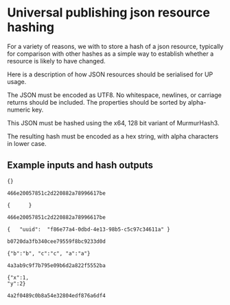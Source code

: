Universal publishing json resource hashing
==========================================

For a variety of reasons, we with to store a hash of a json resource, typically for comparison with other hashes as a simple way to establish whether a resource is likely to have changed.

Here is a description of how JSON resources should be serialised for UP usage.

The JSON must be encoded as UTF8. No whitespace, newlines, or carriage returns should be included.  The properties should be sorted by alpha-numeric key.

This JSON must be hashed using the x64, 128 bit variant of MurmurHash3.

The resulting hash must be encoded as a hex string, with alpha characters in lower case.

Example inputs and hash outputs
-------------------------------

```
{}
```
``466e20057851c2d220882a78996617be``

```
{      }
```
``466e20057851c2d220882a78996617be``

```
{   "uuid":  "f86e77a4-0dbd-4e13-98b5-c5c97c34611a" }
```
``b0720da3fb340cee79559f8bc9233d0d``

```
{"b":"b", "c":"c", "a":"a"}
```
``4a3ab9c9f7b795e09b6d2a822f5552ba``

```
{"x":1,
"y":2}
```
``4a2f0489c0b8a54e32804edf876a6df4``

